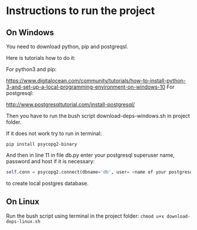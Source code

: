 # Instructions to run the project
## On Windows
You need to download python, pip and postgreqsl.

Here is tutorials how to do it:

For python3 and pip:

https://www.digitalocean.com/community/tutorials/how-to-install-python-3-and-set-up-a-local-programming-environment-on-windows-10
For postgresql:

http://www.postgresqltutorial.com/install-postgresql/

Then you have to run the bush script download-deps-windows.sh in project folder.

If it does not work try to run in terminal:

`pip install psycopg2-binary`

And then in line 11 in file db.py enter your postgresql superuser name, password and host if it is necessary:

```python
self.conn = psycopg2.connect(dbname='db', user= <name of your postgresql superuser> , host='localhost', password=<your password>, sslmode='require')
```
to create local postgres database.

## On Linux

Run the bush script using terminal in the project folder:
`chmod u+x download-deps-linux.sh`
